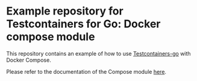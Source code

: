 # Example repository for Testcontainers for Go: Docker compose module

This repository contains an example of how to use [Testcontainers-go](https://golang.testcontainers.org/) with Docker Compose.

Please refer to the documentation of the Compose module [here](https://golang.testcontainers.org/features/docker_compose/).
